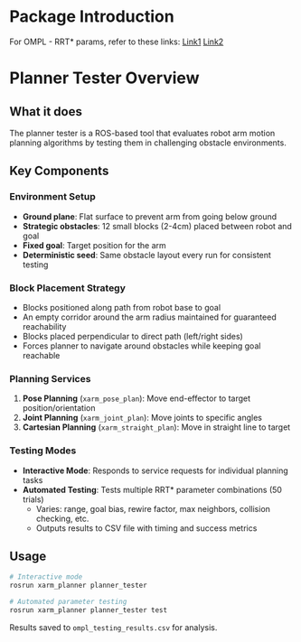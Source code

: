 # Package Introduction


For OMPL - RRT* params, refer to these links: [Link1](https://ompl.kavrakilab.org/RRTstar_8h_source.html) [Link2](https://ompl.kavrakilab.org/classompl_1_1geometric_1_1RRTstar.html) 
# Planner Tester Overview

## What it does
The planner tester is a ROS-based tool that evaluates robot arm motion planning algorithms by testing them in challenging obstacle environments.

## Key Components

### Environment Setup
- **Ground plane**: Flat surface to prevent arm from going below ground
- **Strategic obstacles**: 12 small blocks (2-4cm) placed between robot and goal
- **Fixed goal**: Target position for the arm
- **Deterministic seed**: Same obstacle layout every run for consistent testing

### Block Placement Strategy
- Blocks positioned along path from robot base to goal
- An empty corridor around the arm radius maintained for guaranteed reachability
- Blocks placed perpendicular to direct path (left/right sides)
- Forces planner to navigate around obstacles while keeping goal reachable

### Planning Services
1. **Pose Planning** (`xarm_pose_plan`): Move end-effector to target position/orientation
2. **Joint Planning** (`xarm_joint_plan`): Move joints to specific angles
3. **Cartesian Planning** (`xarm_straight_plan`): Move in straight line to target

### Testing Modes
- **Interactive Mode**: Responds to service requests for individual planning tasks
- **Automated Testing**: Tests multiple RRT* parameter combinations (50 trials)
  - Varies: range, goal bias, rewire factor, max neighbors, collision checking, etc.
  - Outputs results to CSV file with timing and success metrics


## Usage
```bash
# Interactive mode
rosrun xarm_planner planner_tester

# Automated parameter testing
rosrun xarm_planner planner_tester test
```

Results saved to `ompl_testing_results.csv` for analysis.








